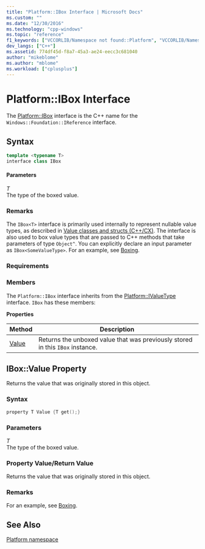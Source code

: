 ```yaml
---
title: "Platform::IBox Interface | Microsoft Docs"
ms.custom: ""
ms.date: "12/30/2016"
ms.technology: "cpp-windows"
ms.topic: "reference"
f1_keywords: ["VCCORLIB/Namespace not found::Platform", "VCCORLIB/Namespace not found::Platform::Value"]
dev_langs: ["C++"]
ms.assetid: 774df45d-f8a7-45a3-ae24-eecc3c681040
author: "mikeblome"
ms.author: "mblome"
ms.workload: ["cplusplus"]
---
```

# Platform::IBox Interface

The [Platform::IBox](../cppcx/platform-ibox-interface.md) interface is the C++ name for the `Windows::Foundation::IReference` interface.

## Syntax

```cpp
template <typename T>
interface class IBox
```

#### Parameters

*T*<br/>
The type of the boxed value.

### Remarks

The `IBox<T>` interface is primarily used internally to represent nullable value types, as described in [Value classes and structs (C++/CX)](../cppcx/value-classes-and-structs-c-cx.md). The interface is also used to box value types that are passed to C++ methods that take parameters of type `Object^`. You can explicitly declare an input parameter as `IBox<SomeValueType>`. For an example, see [Boxing](../cppcx/boxing-c-cx.md).

### Requirements

### Members

The `Platform::IBox` interface inherits from the [Platform::IValueType](../cppcx/platform-ivaluetype-interface.md) interface. `IBox` has these members:

**Properties**

|Method|Description|
|------------|-----------------|
|[Value](#value)|Returns the unboxed value that was previously stored in this `IBox` instance.|

## <a name="value"></a> IBox::Value Property

Returns the value that was originally stored in this object.

### Syntax

```cpp
property T Value {T get();}
```

### Parameters

*T*<br/>
The type of the boxed value.

### Property Value/Return Value

Returns the value that was originally stored in this object.

### Remarks

For an example, see [Boxing](../cppcx/boxing-c-cx.md).

## See Also

[Platform namespace](../cppcx/platform-namespace-c-cx.md)